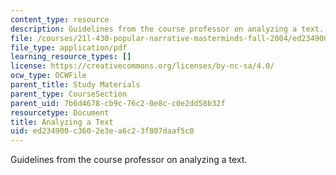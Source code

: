 ```yaml
---
content_type: resource
description: Guidelines from the course professor on analyzing a text.
file: /courses/21l-430-popular-narrative-masterminds-fall-2004/ed234900c3602e3ea6c23f807daaf5c0_MIT21L_430F04_analyzing.pdf
file_type: application/pdf
learning_resource_types: []
license: https://creativecommons.org/licenses/by-nc-sa/4.0/
ocw_type: OCWFile
parent_title: Study Materials
parent_type: CourseSection
parent_uid: 7b6d4678-cb9c-76c2-0e8c-c0e2dd58b32f
resourcetype: Document
title: Analyzing a Text
uid: ed234900-c360-2e3e-a6c2-3f807daaf5c0
---
```

Guidelines from the course professor on analyzing a text.